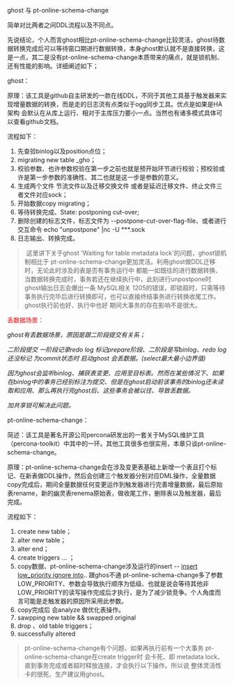 ghost 与 pt-online-schema-change

简单对比两者之间DDL流程以及不同点。

先说结论，个人而言ghost相比pt-online-schema-change比较灵活，ghost待数据转换完成后可以等待窗口期进行数据转换，本身ghost默认就不是直接转换，这是一点，其二是没有pt-online-schema-change本质带来的痛点，就是锁机制、还有性能的影响。详细阐述如下；

ghost：

​	原理：该工具是github自主研发的一款在线DDL，不同于其他工具基于触发器来实现增量数据的转换，而是走的日志流有点类似于ogg同步工具。优点是如果是HA架构 会默认在从库上运行、相对于主库压力要小一点。当然也有诸多模式具体可以查看github文档。

流程如下：

1. 先查验binlog以及position点位；
2. migrating new table _gho；
3. 校验参数、也许参数校验在第一步之前也就是预开始环节进行校验；预校验或许是第一步参数的准确性、其二也就是这一步是参数的意义。
4. 生成两个文件 节流文件以及迁移交换文件 或者是延迟迁移文件、终止文件三者文件对应sock；
5. 开始数据copy migrating；
6. 等待转换完成、State: postponing cut-over;
7. 删除创建的标志文件，标志文件为 --postpone-cut-over-flag-file、或者进行交互命令 echo "unpostpone" |nc -U ***.sock
8. 日志输出、转换完成。

> ​	这里讲下关于ghost 'Waiting for table metadata lock'的问题，ghost锁机制相比于 pt-online-schema-change更加灵活。利用ghost做DDL迁移时，无论此时涉及的表是否有事务运行中 都能一如既往的进行数据转换、当数据转换完成时，事务若还在继续执行中，此刻进行unpostpone时ghost输出日志会爆出一条 MySQL相关 1205的错误，即锁超时，只需等待事务执行完毕后进行转换即可，也可以直接终结事务进行转换收尾工作。ghost执行前也好、执行中也好 期间大事务的存在影响不是很大。

<font color='red'>丢数据场景：</font>

*ghost有丢数据场景，原因是跟二阶段提交有关系；*

*二阶段提交 一阶段记录redo log 标记prepare阶段、二阶段是写binlog、redo log 还没标记 为commit状态时 启动ghost 会丢数据。(select最大最小边界值)*

*因为ghost会监听binlog、捕获表变更、应用至目标表。然而在某些情况下、如果在binlog中的事务已经别标注为提交、但是在ghost启动前该事务的binlog还未读取和应用、那么再执行完ghost后、这些事务会被以往、导致丢数据。*

*加共享锁可解决此问题。*



pt-online-schema-change：

​	简述：该工具是著名开源公司percona研发出的一套关于MySQL维护工具（percona-toolkit）中其中的一环。其他工具很多也很实用，本章只谈pt-online-schema-change。

​	原理：pt-online-schema-change会在涉及变更表基础上新增一个表且打个标记、在新表做DDL操作，然后会创建三个触发器分别对应DML操作，全量数据copy完成后，期间全量数据任何变更运作到触发器进行完善增量数据，最后原始表rename，新的幽灵表renema原始表，做收尾工作，删除表以及触发器，最后完成。

流程如下：

1. create new table；
2. alter new table；
3. alter end；
4. create triggers ... ；
5. copy数据、pt-online-schema-change涉及运行的insert -- <u>insert low_priority ignore into</u>.. 跟ghos不通 pt-online-schema-change多了参数LOW_PRIORITY、参数会导致执行顺序为低级、也就是说会等待其他非LOW_PRIORITY的读写操作完成后才执行，是为了减少锁竞争。个人角度而言可能是走触发器的原因所采用此参数。
6. copy完成后 会analyze 做优化表操作。
7. sawpping new table && swapped original
8. drop 、old table triggers；
9. successfully altered

> pt-online-schema-change有个问题、如果再执行前有一个大事务 pt-online-schema-change在create trigger时 会卡死、即 metadata lock、直到事务完成或者超时释放连接，才会执行以下操作。所以说 整体灵活性卡的很死、生产建议用ghost。